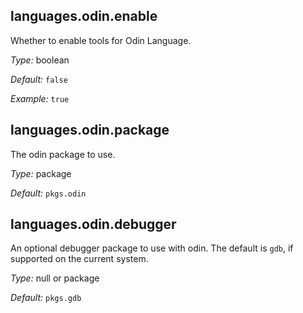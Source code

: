 [comment]: # (Do not edit this file as it is autogenerated. Go to docs/individual-docs if you want to make edits.)


[comment]: # (Please add your documentation on top of this line)

## languages\.odin\.enable



Whether to enable tools for Odin Language\.



*Type:*
boolean



*Default:*
` false `



*Example:*
` true `



## languages\.odin\.package



The odin package to use\.



*Type:*
package



*Default:*
` pkgs.odin `



## languages\.odin\.debugger

An optional debugger package to use with odin\.
The default is ` gdb `, if supported on the current system\.



*Type:*
null or package



*Default:*
` pkgs.gdb `
